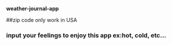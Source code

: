 **weather-journal-app**

##zip code only work in USA
### input your feelings to enjoy this app ex:hot, cold, etc...